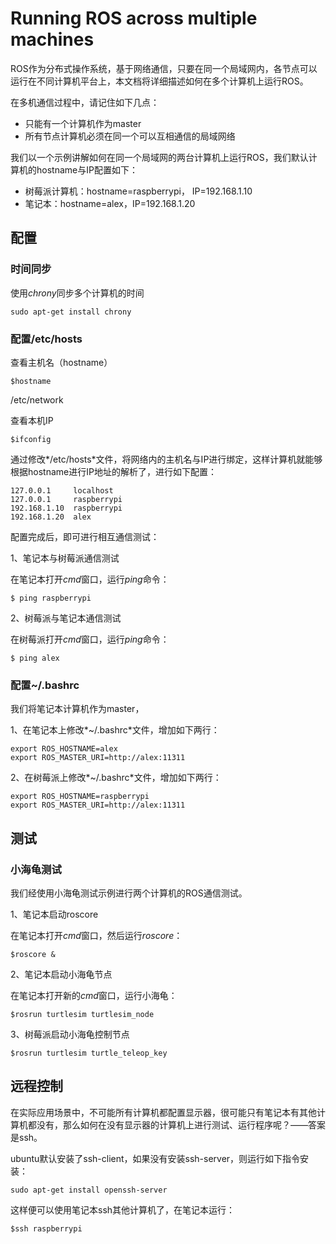 # Running ROS across multiple machines

ROS作为分布式操作系统，基于网络通信，只要在同一个局域网内，各节点可以运行在不同计算机平台上，本文档将详细描述如何在多个计算机上运行ROS。

在多机通信过程中，请记住如下几点：

- 只能有一个计算机作为master
- 所有节点计算机必须在同一个可以互相通信的局域网络

我们以一个示例讲解如何在同一个局域网的两台计算机上运行ROS，我们默认计算机的hostname与IP配置如下：

- 树莓派计算机：hostname=raspberrypi， IP=192.168.1.10
- 笔记本：hostname=alex，IP=192.168.1.20

## 配置

### 时间同步

使用*chrony*同步多个计算机的时间

```
sudo apt-get install chrony
```



### 配置/etc/hosts

查看主机名（hostname）

```
$hostname
```

/etc/network

查看本机IP

```
$ifconfig
```

通过修改*/etc/hosts*文件，将网络内的主机名与IP进行绑定，这样计算机就能够根据hostname进行IP地址的解析了，进行如下配置：

```
127.0.0.1     localhost
127.0.0.1     raspberrypi
192.168.1.10  raspberrypi
192.168.1.20  alex
```

配置完成后，即可进行相互通信测试：

1、笔记本与树莓派通信测试

在笔记本打开*cmd*窗口，运行*ping*命令：

```
$ ping raspberrypi
```

2、树莓派与笔记本通信测试

在树莓派打开*cmd*窗口，运行*ping*命令：

```
$ ping alex
```



### 配置~/.bashrc

我们将笔记本计算机作为master，

1、在笔记本上修改*~/.bashrc*文件，增加如下两行：

```
export ROS_HOSTNAME=alex
export ROS_MASTER_URI=http://alex:11311
```

2、在树莓派上修改*~/.bashrc*文件，增加如下两行：

```
export ROS_HOSTNAME=raspberrypi
export ROS_MASTER_URI=http://alex:11311
```



## 测试

### 小海龟测试

我们经使用小海龟测试示例进行两个计算机的ROS通信测试。

1、笔记本启动roscore

在笔记本打开*cmd*窗口，然后运行*roscore*：

```
$roscore &
```

2、笔记本启动小海龟节点

在笔记本打开新的*cmd*窗口，运行小海龟：

```
$rosrun turtlesim turtlesim_node
```

3、树莓派启动小海龟控制节点

```
$rosrun turtlesim turtle_teleop_key
```



## 远程控制

在实际应用场景中，不可能所有计算机都配置显示器，很可能只有笔记本有其他计算机都没有，那么如何在没有显示器的计算机上进行测试、运行程序呢？——答案是ssh。

ubuntu默认安装了ssh-client，如果没有安装ssh-server，则运行如下指令安装：

```
sudo apt-get install openssh-server
```

这样便可以使用笔记本ssh其他计算机了，在笔记本运行：

```
$ssh raspberrypi
```



